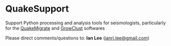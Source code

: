 # QuakeSupport
Support Python processing and analysis tools for seismologists, particularly for the [QuakeMigrate](https://github.com/QuakeMigrate/QuakeMigrate) and [GrowClust](https://github.com/dttrugman/GrowClust) softwares

Please direct comments/questions to: **Ian Lee** ([ianrj.lee@gmail.com](mailto:ianrj.lee@gmail.com))
